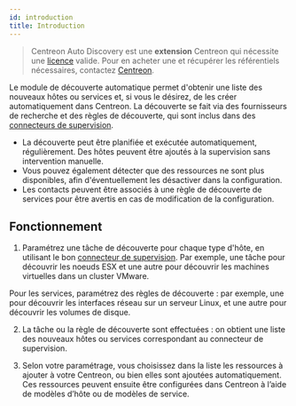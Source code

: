 ```yaml
---
id: introduction
title: Introduction
---
```


> Centreon Auto Discovery est une **extension** Centreon qui nécessite une [licence](../../administration/licenses.md) valide.
> Pour en acheter une et récupérer les référentiels
> nécessaires, contactez [Centreon](mailto:sales@centreon.com).

Le module de découverte automatique permet d'obtenir une liste des nouveaux hôtes ou services et, si vous le désirez,
de les créer automatiquement dans Centreon. La découverte se fait
via des fournisseurs de recherche et des règles de découverte, qui sont inclus dans des [connecteurs de supervision](../pluginpacks.md).

- La découverte peut être planifiée et exécutée automatiquement, régulièrement. Des hôtes peuvent être ajoutés à la supervision sans intervention manuelle.
- Vous pouvez également détecter que des ressources ne
sont plus disponibles, afin d'éventuellement les désactiver dans la configuration.
- Les contacts peuvent être associés à une règle de découverte de services pour être avertis en cas de modification de la configuration.

## Fonctionnement

1. Paramétrez une tâche de découverte pour chaque type d'hôte, en utilisant le bon [connecteur de supervision](../pluginpacks.md). Par exemple, une tâche pour découvrir les noeuds ESX et une autre pour découvrir les machines virtuelles dans un cluster VMware. 

  Pour les services, paramétrez des règles de découverte : par exemple, une pour découvrir les 
interfaces réseau sur un serveur Linux, et une autre pour découvrir les volumes de disque.

2. La tâche ou la règle de découverte sont effectuées : on obtient une liste des nouveaux hôtes ou services correspondant au connecteur de supervision.

3. Selon votre paramétrage, vous choisissez dans la liste les ressources à ajouter à votre Centreon, ou bien elles sont ajoutées automatiquement. Ces ressources peuvent ensuite être configurées dans Centreon 
à l’aide de modèles d’hôte ou de modèles de service.
